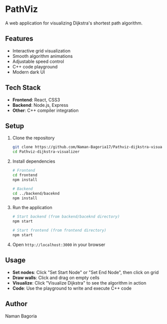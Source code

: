 # PathViz

A web application for visualizing Dijkstra's shortest path algorithm.

## Features

- Interactive grid visualization
- Smooth algorithm animations
- Adjustable speed control
- C++ code playground
- Modern dark UI

## Tech Stack

- **Frontend**: React, CSS3
- **Backend**: Node.js, Express
- **Other**: C++ compiler integration

## Setup

1. Clone the repository
   ```bash
   git clone https://github.com/Naman-Bagoria17/Pathviz-dijkstra-visualizer.git
   cd Pathviz-dijkstra-visualizer
   ```

2. Install dependencies
   ```bash
   # Frontend
   cd frontend
   npm install

   # Backend
   cd ../backend/baceknd
   npm install
   ```

3. Run the application
   ```bash
   # Start backend (from backend/baceknd directory)
   npm start

   # Start frontend (from frontend directory)
   npm start
   ```

4. Open `http://localhost:3000` in your browser

## Usage

- **Set nodes**: Click "Set Start Node" or "Set End Node", then click on grid
- **Draw walls**: Click and drag on empty cells
- **Visualize**: Click "Visualize Dijkstra" to see the algorithm in action
- **Code**: Use the playground to write and execute C++ code

## Author

Naman Bagoria
